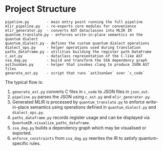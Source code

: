# Project Structure

```
pipeline.py        - main entry point running the full pipeline
mlir_pipeline.py   - re-exports core modules for convenience
mlir_generator.py  - converts AST dataclasses into MLIR IR
quantum_translate.py - enforces write-in-place semantics on the quantum dialect
quantum_dialect.py - defines the custom quantum dialect operations
dialect_ops.py     - helper operations used during translation
paths_dataframe.py - utilities building the register path DataFrame
c_ast.py           - dataclass representation of the C-like AST
ssa_dag.py         - build and transform the SSA dependency graph
astJsonGen.py      - helper that invokes clang to produce JSON AST files
generate_ast.py    - script that runs `astJsonGen` over `c_code`
```

The typical flow is:
1. `generate_ast.py` converts C files in `c_code` to JSON files in `json_out`.
2. `pipeline.py` parses the JSON using `c_ast.py` and `mlir_generator.py`.
3. Generated MLIR is processed by `quantum_translate.py` to enforce write-in-place semantics using operations defined in `quantum_dialect.py` and
   `dialect_ops.py`.
4. `paths_dataframe.py` records register usage and can be displayed via `QuantumIR.visualize_paths_dataframe`.
5. `ssa_dag.py` builds a dependency graph which may be visualised or exported.
6. `enforce_constraints` from `ssa_dag.py` rewrites the IR to satisfy quantum-specific rules.

